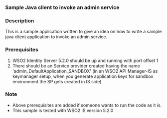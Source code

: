 ### Sample Java client to invoke an admin service

### Description
This is a sample application written to give an idea on how to write a sample java client application to invoke an admin service. 

### Prerequisites

1. WSO2 Identity Server 5.2.0 should be up and running with port offset 1
2. There should be an Service provider created having the name 'admin_DefaultApplication_SANDBOX' (in an WSO2 API Manager-IS as keymanager setup, when you generate application keys for sandbox environment the SP gets created in IS side)

### Note

- Above prerequisites are added if someone wants to run the code as it is. 
- This sample is tested with WSO2 IS version 5.2.0





